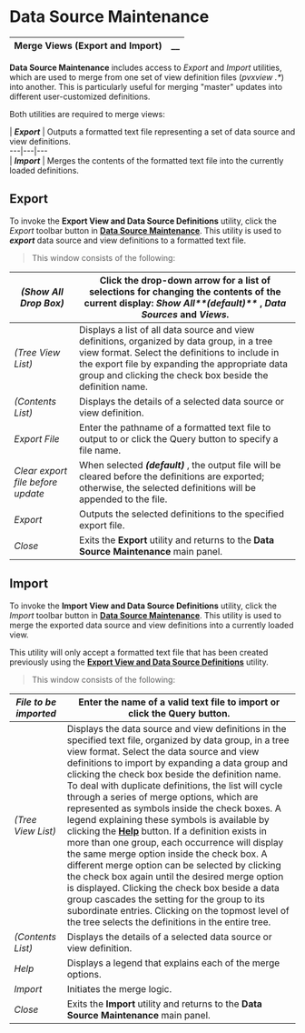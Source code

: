 # Data Source Maintenance

**Merge Views (Export and Import)** |  **__**  
---|---  
  
**Data Source Maintenance** includes access to _Export_ and _Import_ utilities, which are used to merge from one set of view definition files (_pvxview_ _.*_) into another. This is particularly useful for merging "master" updates into different user-customized definitions.

Both utilities are required to merge views:

|  **_Export_** |  Outputs a formatted text file representing a set of data source and view definitions.  
---|---|---  
|  **_Import_** |  Merges the contents of the formatted text file into the currently loaded definitions.  
  
##  Export

To invoke the **Export View and Data Source Definitions** utility, click the _Export_ toolbar button in **[Data Source Maintenance](Overview.md)**. This utility is used to **_export_** data source and view definitions to a formatted text file.

> This window consists of the following:

_(Show All Drop Box)_ |  Click the drop-down arrow for a list of selections for changing the contents of the current display: _Show All**(default)**_ , _Data Sources_ and _Views_.  
---|---  
_(Tree View List)_ |  Displays a list of all data source and view definitions, organized by data group, in a tree view format. Select the definitions to include in the export file by expanding the appropriate data group and clicking the check box beside the definition name.  
_(Contents List)_ |  Displays the details of a selected data source or view definition.  
_Export File_ |  Enter the pathname of a formatted text file to output to or click the Query button to specify a file name.  
_Clear export file before update_ |  When selected **_(default)_** , the output file will be cleared before the definitions are exported; otherwise, the selected definitions will be appended to the file.  
_Export_ |  Outputs the selected definitions to the specified export file.  
_Close_ |  Exits the **Export** utility and returns to the **Data Source Maintenance** main panel.  
  
##  Import

To invoke the **Import View and Data Source Definitions** utility, click the _Import_ toolbar button in **[Data Source Maintenance](Overview.md)**. This utility is used to merge the exported data source and view definitions into a currently loaded view.

This utility will only accept a formatted text file that has been created previously using the **[Export View and Data Source Definitions](Merge%20Views%20\(Export%20and%20Import\).htm#Mark1)** utility.

> This window consists of the following:

_File to be imported_ |  Enter the name of a valid text file to import or click the Query button.  
---|---  
_(Tree View List)_ |  Displays the data source and view definitions in the specified text file, organized by data group, in a tree view format. Select the data source and view definitions to import by expanding a data group and clicking the check box beside the definition name. To deal with duplicate definitions, the list will cycle through a series of merge options, which are represented as symbols inside the check boxes. A legend explaining these symbols is available by clicking the **[Help](Merge%20Views%20\(Export%20and%20Import\).htm#Mark3)** button. If a definition exists in more than one group, each occurrence will display the same merge option inside the check box. A different merge option can be selected by clicking the check box again until the desired merge option is displayed. Clicking the check box beside a data group cascades the setting for the group to its subordinate entries. Clicking on the topmost level of the tree selects the definitions in the entire tree.  
_(Contents List)_ |  Displays the details of a selected data source or view definition.  
_Help_ |  Displays a legend that explains each of the merge options.  
_Import_ |  Initiates the merge logic.  
_Close_ |  Exits the **Import** utility and returns to the **Data Source Maintenance** main panel.

